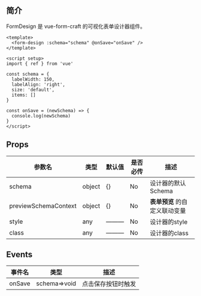## 简介

FormDesign 是 vue-form-craft 的可视化表单设计器组件。


```vue
<template>
  <form-design :schema="schema" @onSave="onSave" />
</template>

<script setup>
import { ref } from 'vue'

const schema = {
  labelWidth: 150,
  labelAlign: 'right',
  size: 'default',
  items: []
}

const onSave = (newSchema) => {
  console.log(newSchema)
}
</script>

```

## Props

| 参数名               | 类型   | 默认值 | 是否必传 | 描述                          |
| -------------------- | ------ | ------ | -------- | ----------------------------- |
| schema               | object | {}     | No       | 设计器的默认Schema            |
| previewSchemaContext | object | {}     | No       | **表单预览** 的自定义联动变量 |
| style                | any    | ———    | No       | 设计器的style                 |
| class                | any    | ———    | No       | 设计器的class                 |

## Events

| 事件名 | 类型         | 描述               |
| ------ | ------------ | ------------------ |
| onSave | schema=>void | 点击保存按钮时触发 |


